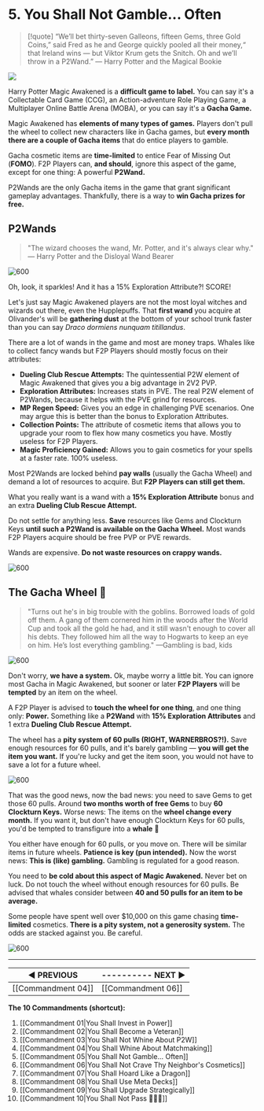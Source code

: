 # 5. You Shall Not Gamble... Often
>[!quote] “We’ll bet thirty-seven Galleons, fifteen Gems, three Gold Coins,” said Fred as he and George quickly pooled all their money,“ that Ireland wins — but Viktor Krum gets the Snitch. Oh and we’ll throw in a P2Wand.”
>— Harry Potter and the Magical Bookie

![](https://i.imgur.com/CV16o92.jpg)

Harry Potter Magic Awakened is a **difficult game to label.** You can say it's a Collectable Card Game (CCG), an Action-adventure Role Playing Game, a Multiplayer Online Battle Arena (MOBA), or you can say it's a **Gacha Game.**

Magic Awakened has **elements of many types of games.** Players don't pull the wheel to collect new characters like in Gacha games, but **every month there are a couple of Gacha items** that do entice players to gamble.

Gacha cosmetic items are **time-limited** to entice Fear of Missing Out (**FOMO**). F2P Players can, **and should**, ignore this aspect of the game, except for one thing: A powerful **P2Wand.**

P2Wands are the only Gacha items in the game that grant significant gameplay advantages. Thankfully, there is a way to **win Gacha prizes for free.**

## P2Wands
>"The wizard chooses the wand, Mr. Potter, and it's always clear why."
>— Harry Potter and the Disloyal Wand Bearer

![600](https://i.imgur.com/DbAUsNz.jpg)

Oh, look, it sparkles! And it has a 15% Exploration Attribute?! SCORE! 

Let's just say Magic Awakened players are not the most loyal witches and wizards out there, even the Hupplepuffs. That **first wand** you acquire at Olivander's will be **gathering dust** at the bottom of your school trunk faster than you can say *Draco dormiens nunquam titillandus*.

There are a lot of wands in the game and most are money traps. Whales like to collect fancy wands but F2P Players should mostly focus on their attributes:

* **Dueling Club Rescue Attempts:** The quintessential P2W element of Magic Awakened that gives you a big advantage in 2V2 PVP.
* **Exploration Attributes:** Increases stats in PVE. The real P2W element of P2Wands, because it helps with the PVE grind for resources.
* **MP Regen Speed:** Gives you an edge in challenging PVE scenarios. One may argue this is better than the bonus to Exploration Attributes.
* **Collection Points:** The attribute of cosmetic items that allows you to upgrade your room to flex how many cosmetics you have. Mostly useless for F2P Players.
* **Magic Proficiency Gained:** Allows you to gain cosmetics for your spells at a faster rate. 100% useless.

Most P2Wands are locked behind **pay walls** (usually the Gacha Wheel) and demand a lot of resources to acquire. But **F2P Players can still get them.**

What you really want is a wand with a **15% Exploration Attribute** bonus and an extra **Dueling Club Rescue Attempt.**

Do not settle for anything less. **Save** resources like Gems and Clockturn Keys **until such a P2Wand is available on the Gacha Wheel.** Most wands F2P Players acquire should be free PVP or PVE rewards.

Wands are expensive. **Do not waste resources on crappy wands.**

![600](https://i.imgur.com/ZGDMsHJ.jpg)

## The Gacha Wheel 🐳
>"Turns out he's in big trouble with the goblins. Borrowed loads of gold off them. A gang of them cornered him in the woods after the World Cup and took all the gold he had, and it still wasn't enough to cover all his debts. They followed him all the way to Hogwarts to keep an eye on him. He’s lost everything gambling."
>—Gambling is bad, kids

![600](https://i.imgur.com/d9svSjq.jpg)

Don't worry, **we have a system.** Ok, maybe worry a little bit. You can ignore most Gacha in Magic Awakened, but sooner or later **F2P Players** will be **tempted** by an item on the wheel.

A F2P Player is advised to **touch the wheel for one thing**, and one thing only: **Power.** Something like a **P2Wand** with **15% Exploration Attributes** and 1 extra **Dueling Club Rescue Attempt.**

The wheel has a **pity system of 60 pulls (RIGHT, WARNERBROS?!).** Save enough resources for 60 pulls, and it's barely gambling — **you will get the item you want.** If you're lucky and get the item soon, you would not have to save a lot for a future wheel.

![600](https://i.imgur.com/JkZ0wWZ.png)

That was the good news, now the bad news: you need to save Gems to get those 60 pulls. Around **two months worth of free Gems** to buy **60 Clockturn Keys.** Worse news: The items on the **wheel change every month.** If you want it, but don't have enough Clockturn Keys for 60 pulls, you'd be tempted to transfigure into a **whale** 🐳

You either have enough for 60 pulls, or you move on. There will be similar items in future wheels. **Patience is key (pun intended).** Now the worst news: **This is (like) gambling.** Gambling is regulated for a good reason.

You need to **be cold about this aspect of Magic Awakened.** Never bet on luck. Do not touch the wheel without enough resources for 60 pulls. Be advised that whales consider between **40 and 50 pulls for an item to be average.**

Some people have spent well over $10,000 on this game chasing **time-limited** cosmetics. **There is a pity system, not a generosity system.** The odds are stacked against you. Be careful.

![600](https://i.imgur.com/JGiCwwm.png)

---
| **◀ PREVIOUS**    | ---------- **NEXT ▶** |
| ------------- | ------------- |
| [[Commandment 04]] | [[Commandment 06]] |

**The 10 Commandments (shortcut):** 

1. [[Commandment 01|You Shall Invest in Power]]
2. [[Commandment 02|You Shall Become a Veteran]]
3. [[Commandment 03|You Shall Not Whine About P2W]]
4. [[Commandment 04|You Shall Whine About Matchmaking]]
5. [[Commandment 05|You Shall Not Gamble... Often]]
6. [[Commandment 06|You Shall Not Crave Thy Neighbor's Cosmetics]]
7. [[Commandment 07|You Shall Hoard Like a Dragon]]
8. [[Commandment 08|You Shall Use Meta Decks]]
9. [[Commandment 09|You Shall Upgrade Strategically]]
10. [[Commandment 10|You Shall Not Pass 🧙🏻‍♂️]]
